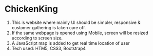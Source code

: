 # ChickenKing
1) This is website where mainly UI should be simpler, responsive &amp; customer gathering is taken care off. 
2) If the same webpage is opened using Mobile, screen will be resized according to screen size.
3) A JavaScript map is added to get real time location of user 
4) Tech used: HTM5, CSS3, Bootstrap4

